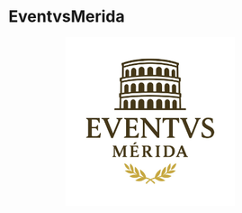 # EventvsMerida
<div align="center"> <img src="https://raw.githubusercontent.com/aperezm1/EventvsMerida/refs/heads/main/logo_eventvs_merida.jpeg" alt="Texto alternativo" width="300" /> </div>
